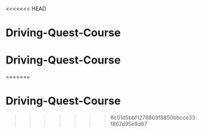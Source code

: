 <<<<<<< HEAD
# Driving-Quest-Course
# Driving-Quest-Course
=======
# Driving-Quest-Course
>>>>>>> 6c01d5bbf1278869f8850bbcce33f867d95e9d87
